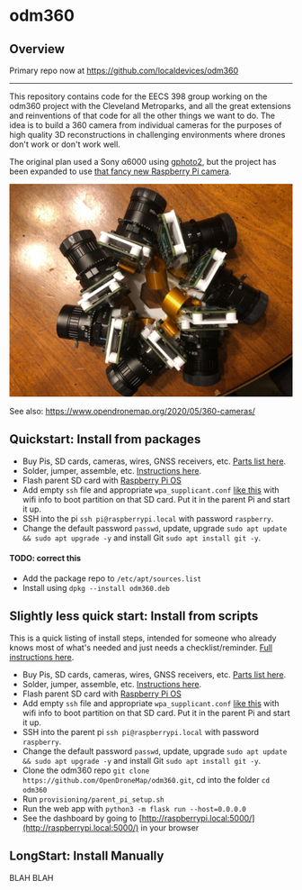 # odm360

## Overview

Primary repo now at https://github.com/localdevices/odm360

------------------------------------------------------------------

This repository contains code for the EECS 398 group working on the odm360 project with the Cleveland Metroparks, and all the great extensions and reinventions of that code for all the other things we want to do. The idea is to build a 360 camera from individual cameras for the purposes of high quality 3D reconstructions in challenging environments where drones don't work or don't work well.

The original plan used a Sony α6000 using [gphoto2](http://gphoto.org/), but the project has been expanded to use [that fancy new Raspberry Pi camera](https://www.raspberrypi.org/products/raspberry-pi-high-quality-camera/).

![](images/rpi7_live.JPG)

See also: https://www.opendronemap.org/2020/05/360-cameras/

## Quickstart: Install from packages

- Buy Pis, SD cards, cameras, wires, GNSS receivers, etc. [Parts list here](provisioning/setup_pi.md).
- Solder, jumper, assemble, etc. [Instructions here](provisioning/setup_pi.md).
- Flash parent SD card with [Raspberry Pi OS](https://www.raspberrypi.org/downloads/raspberry-pi-os/)
- Add empty ```ssh``` file and appropriate ```wpa_supplicant.conf``` [like this](https://www.raspberrypi.org/documentation/configuration/wireless/headless.md) with wifi info to boot partition on that SD card. Put it in the parent Pi and start it up.
- SSH into the pi ```ssh pi@raspberrypi.local``` with password ```raspberry```.
- Change the default password ```passwd```, update, upgrade ```sudo apt update && sudo apt upgrade -y``` and install Git ```sudo apt install git -y```.

#### TODO: correct this
- Add the package repo to ```/etc/apt/sources.list```
- Install using ```dpkg --install odm360.deb```

## Slightly less quick start: Install from scripts

This is a quick listing of install steps, intended for someone who already knows most of what's needed and just needs a checklist/reminder. [Full instructions here](provisioning/setup_pi.md).

- Buy Pis, SD cards, cameras, wires, GNSS receivers, etc. [Parts list here](provisioning/setup_pi.md).
- Solder, jumper, assemble, etc. [Instructions here](provisioning/setup_pi.md).
- Flash parent SD card with [Raspberry Pi OS](https://www.raspberrypi.org/downloads/raspberry-pi-os/)
- Add empty ```ssh``` file and appropriate ```wpa_supplicant.conf``` [like this](https://www.raspberrypi.org/documentation/configuration/wireless/headless.md) with wifi info to boot partition on that SD card. Put it in the parent Pi and start it up.
- SSH into the parent pi ```ssh pi@raspberrypi.local``` with password ```raspberry```.
- Change the default password ```passwd```, update, upgrade ```sudo apt update && sudo apt upgrade -y``` and install Git ```sudo apt install git -y```.
- Clone the odm360 repo ```git clone https://github.com/OpenDroneMap/odm360.git```, cd into the folder ```cd odm360```
- Run ```provisioning/parent_pi_setup.sh```
- Run the web app with ```python3 -m flask run --host=0.0.0.0```
- See the dashboard by going to [http://raspberrypi.local:5000/](http://raspberrypi.local:5000/) in your browser

## LongStart: Install Manually

BLAH BLAH
